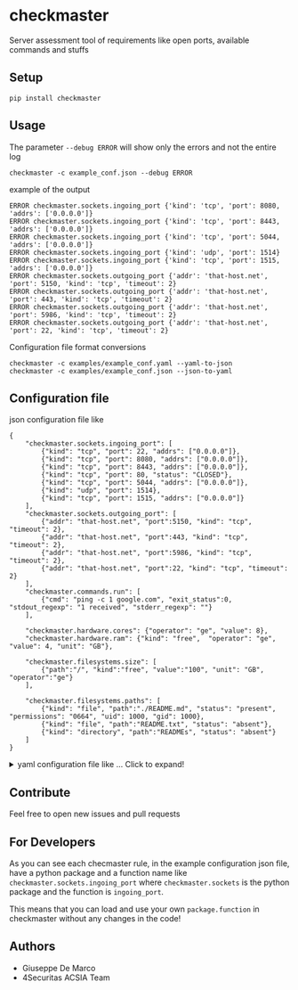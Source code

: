 # checkmaster
Server assessment tool of requirements like open ports, available commands and stuffs

## Setup

````
pip install checkmaster
````

## Usage

The parameter `--debug ERROR` will show only the errors and not the entire log
````
checkmaster -c example_conf.json --debug ERROR
````

example of the output
````
ERROR checkmaster.sockets.ingoing_port {'kind': 'tcp', 'port': 8080, 'addrs': ['0.0.0.0']}
ERROR checkmaster.sockets.ingoing_port {'kind': 'tcp', 'port': 8443, 'addrs': ['0.0.0.0']}
ERROR checkmaster.sockets.ingoing_port {'kind': 'tcp', 'port': 5044, 'addrs': ['0.0.0.0']}
ERROR checkmaster.sockets.ingoing_port {'kind': 'udp', 'port': 1514}
ERROR checkmaster.sockets.ingoing_port {'kind': 'tcp', 'port': 1515, 'addrs': ['0.0.0.0']}
ERROR checkmaster.sockets.outgoing_port {'addr': 'that-host.net', 'port': 5150, 'kind': 'tcp', 'timeout': 2}
ERROR checkmaster.sockets.outgoing_port {'addr': 'that-host.net', 'port': 443, 'kind': 'tcp', 'timeout': 2}
ERROR checkmaster.sockets.outgoing_port {'addr': 'that-host.net', 'port': 5986, 'kind': 'tcp', 'timeout': 2}
ERROR checkmaster.sockets.outgoing_port {'addr': 'that-host.net', 'port': 22, 'kind': 'tcp', 'timeout': 2}
````

Configuration file format conversions
````
checkmaster -c examples/example_conf.yaml --yaml-to-json
checkmaster -c examples/example_conf.json --json-to-yaml
````


## Configuration file

json configuration file like

````
{
    "checkmaster.sockets.ingoing_port": [
        {"kind": "tcp", "port": 22, "addrs": ["0.0.0.0"]},
        {"kind": "tcp", "port": 8080, "addrs": ["0.0.0.0"]},
        {"kind": "tcp", "port": 8443, "addrs": ["0.0.0.0"]},
        {"kind": "tcp", "port": 80, "status": "CLOSED"},
        {"kind": "tcp", "port": 5044, "addrs": ["0.0.0.0"]},
        {"kind": "udp", "port": 1514},
        {"kind": "tcp", "port": 1515, "addrs": ["0.0.0.0"]}
    ],
    "checkmaster.sockets.outgoing_port": [
        {"addr": "that-host.net", "port":5150, "kind": "tcp", "timeout": 2},
        {"addr": "that-host.net", "port":443, "kind": "tcp", "timeout": 2},
        {"addr": "that-host.net", "port":5986, "kind": "tcp", "timeout": 2},
        {"addr": "that-host.net", "port":22, "kind": "tcp", "timeout": 2}
    ],
    "checkmaster.commands.run": [
        {"cmd": "ping -c 1 google.com", "exit_status":0, "stdout_regexp": "1 received", "stderr_regexp": ""}
    ],

    "checkmaster.hardware.cores": {"operator": "ge", "value": 8},
    "checkmaster.hardware.ram": {"kind": "free",  "operator": "ge", "value": 4, "unit": "GB"},

    "checkmaster.filesystems.size": [
        {"path":"/", "kind":"free", "value":"100", "unit": "GB", "operator":"ge"}
    ],

    "checkmaster.filesystems.paths": [
        {"kind": "file", "path":"./README.md", "status": "present", "permissions": "0664", "uid": 1000, "gid": 1000},
        {"kind": "file", "path":"README.txt", "status": "absent"},
        {"kind": "directory", "path":"READMEs", "status": "absent"}
    ]
}
````

<details>
    <summary>yaml configuration file like ... Click to expand!</summary>

    ````
    checkmaster.commands.run:
    - cmd: ping -c 1 google.com
      exit_status: 0
      stderr_regexp: ''
      stdout_regexp: 1 received
    checkmaster.filesystems.paths:
    - gid: 1000
      kind: file
      path: ./README.md
      permissions: '0664'
      status: present
      uid: 1000
    - kind: file
      path: README.txt
      status: absent
    - kind: directory
      path: READMEs
      status: absent
    checkmaster.filesystems.size:
    - kind: free
      operator: ge
      path: /
      unit: GB
      value: '100'
    checkmaster.hardware.cores:
      operator: ge
      value: 8
    checkmaster.hardware.ram:
      kind: free
      operator: ge
      unit: GB
      value: 4
    checkmaster.sockets.ingoing_port:
    - addrs:
      - 0.0.0.0
      kind: tcp
      port: 22
    - addrs:
      - 0.0.0.0
      kind: tcp
      port: 8080
    - addrs:
      - 0.0.0.0
      kind: tcp
      port: 8443
    - kind: tcp
      port: 80
      status: CLOSED
    - addrs:
      - 0.0.0.0
      kind: tcp
      port: 5044
    - kind: udp
      port: 1514
    - addrs:
      - 0.0.0.0
      kind: tcp
      port: 1515
    checkmaster.sockets.outgoing_port:
    - addr: that-host.net
      kind: tcp
      port: 5150
      timeout: 2
    - addr: that-host.net
      kind: tcp
      port: 443
      timeout: 2
    - addr: that-host.net
      kind: tcp
      port: 5986
      timeout: 2
    - addr: that-host.net
      kind: tcp
      port: 22
      timeout: 2
    ````
</details>

## Contribute

Feel free to open new issues and pull requests

## For Developers

As you can see each checmaster rule, in the example configuration json file, have a python package and a function name like `checkmaster.sockets.ingoing_port`
 where `checkmaster.sockets` is the python package and the function is `ingoing_port`.

 This means that you can load and use your own `package.function` in checkmaster without any changes in the code!

## Authors

- Giuseppe De Marco
- 4Securitas ACSIA Team
